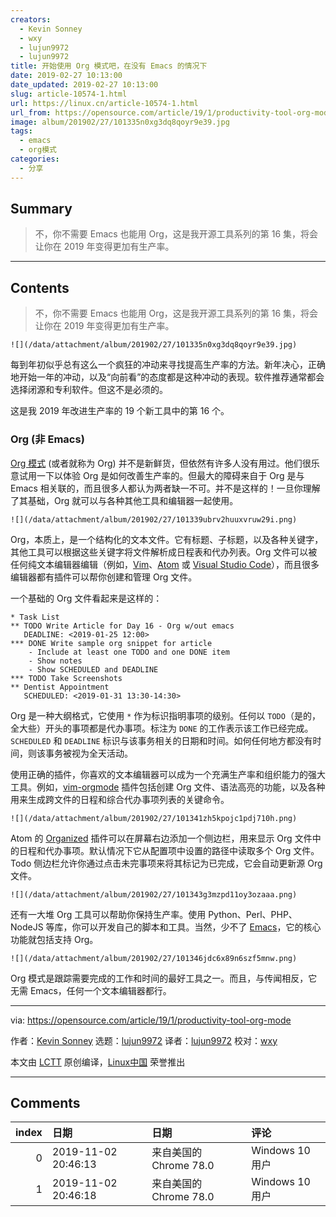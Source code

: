 ```yaml
---
creators:
  - Kevin Sonney
  - wxy
  - lujun9972
  - lujun9972
title: 开始使用 Org 模式吧，在没有 Emacs 的情况下
date: 2019-02-27 10:13:00
date_updated: 2019-02-27 10:13:00
slug: article-10574-1.html
url: https://linux.cn/article-10574-1.html
url_from: https://opensource.com/article/19/1/productivity-tool-org-mode
image: album/201902/27/101335n0xg3dq8qoyr9e39.jpg
tags:
  - emacs
  - org模式
categories:
  - 分享
---
```


## Summary

> 不，你不需要 Emacs 也能用 Org，这是我开源工具系列的第 16 集，将会让你在 2019 年变得更加有生产率。

***

<!-- more -->

## Contents

> 
> 不，你不需要 Emacs 也能用 Org，这是我开源工具系列的第 16 集，将会让你在 2019 年变得更加有生产率。
> 
> 
> 

`![](/data/attachment/album/201902/27/101335n0xg3dq8qoyr9e39.jpg)`

每到年初似乎总有这么一个疯狂的冲动来寻找提高生产率的方法。新年决心，正确地开始一年的冲动，以及“向前看”的态度都是这种冲动的表现。软件推荐通常都会选择闭源和专利软件。但这不是必须的。

这是我 2019 年改进生产率的 19 个新工具中的第 16 个。

### Org (非 Emacs)

[Org 模式](https://orgmode.org/) (或者就称为 Org) 并不是新鲜货，但依然有许多人没有用过。他们很乐意试用一下以体验 Org 是如何改善生产率的。但最大的障碍来自于 Org 是与 Emacs 相关联的，而且很多人都认为两者缺一不可。并不是这样的！一旦你理解了其基础，Org 就可以与各种其他工具和编辑器一起使用。

`![](/data/attachment/album/201902/27/101339ubrv2huuxvruw29i.png)`

Org，本质上，是一个结构化的文本文件。它有标题、子标题，以及各种关键字，其他工具可以根据这些关键字将文件解析成日程表和代办列表。Org 文件可以被任何纯文本编辑器编辑（例如，[Vim](https://www.vim.org/)、[Atom](https://atom.io/) 或 [Visual Studio Code](https://code.visualstudio.com/)），而且很多编辑器都有插件可以帮你创建和管理 Org 文件。

一个基础的 Org 文件看起来是这样的：

```shell
* Task List
** TODO Write Article for Day 16 - Org w/out emacs
   DEADLINE: <2019-01-25 12:00>
*** DONE Write sample org snippet for article
    - Include at least one TODO and one DONE item
    - Show notes
    - Show SCHEDULED and DEADLINE
*** TODO Take Screenshots
** Dentist Appointment
   SCHEDULED: <2019-01-31 13:30-14:30>
```

Org 是一种大纲格式，它使用 `*` 作为标识指明事项的级别。任何以 `TODO`（是的，全大些）开头的事项都是代办事项。标注为 `DONE` 的工作表示该工作已经完成。`SCHEDULED` 和 `DEADLINE` 标识与该事务相关的日期和时间。如何任何地方都没有时间，则该事务被视为全天活动。

使用正确的插件，你喜欢的文本编辑器可以成为一个充满生产率和组织能力的强大工具。例如，[vim-orgmode](https://github.com/jceb/vim-orgmode) 插件包括创建 Org 文件、语法高亮的功能，以及各种用来生成跨文件的日程和综合代办事项列表的关键命令。

`![](/data/attachment/album/201902/27/101341zh5kpojc1pdj710h.png)`

Atom 的 [Organized](https://atom.io/packages/organized) 插件可以在屏幕右边添加一个侧边栏，用来显示 Org 文件中的日程和代办事项。默认情况下它从配置项中设置的路径中读取多个 Org 文件。Todo 侧边栏允许你通过点击未完事项来将其标记为已完成，它会自动更新源 Org 文件。

`![](/data/attachment/album/201902/27/101343g3mzpd11oy3ozaaa.png)`

还有一大堆 Org 工具可以帮助你保持生产率。使用 Python、Perl、PHP、NodeJS 等库，你可以开发自己的脚本和工具。当然，少不了 [Emacs](https://www.gnu.org/software/emacs/)，它的核心功能就包括支持 Org。

`![](/data/attachment/album/201902/27/101346jdc6x89n6szf5mnw.png)`

Org 模式是跟踪需要完成的工作和时间的最好工具之一。而且，与传闻相反，它无需 Emacs，任何一个文本编辑器都行。

---

via: <https://opensource.com/article/19/1/productivity-tool-org-mode>

作者：[Kevin Sonney](https://opensource.com/users/ksonney "Kevin Sonney") 选题：[lujun9972](https://github.com/lujun9972) 译者：[lujun9972](https://github.com/lujun9972) 校对：[wxy](https://github.com/wxy)

本文由 [LCTT](https://github.com/LCTT/TranslateProject) 原创编译，[Linux中国](https://linux.cn/) 荣誉推出

***

## Comments

|   index | 日期                | 日期                                   | 评论   |
|--------:|:--------------------|:---------------------------------------|:-------|
|       0 | 2019-11-02 20:46:13 | 来自美国的 Chrome 78.0|Windows 10 用户 | 好     |
|       1 | 2019-11-02 20:46:18 | 来自美国的 Chrome 78.0|Windows 10 用户 | 好     |
